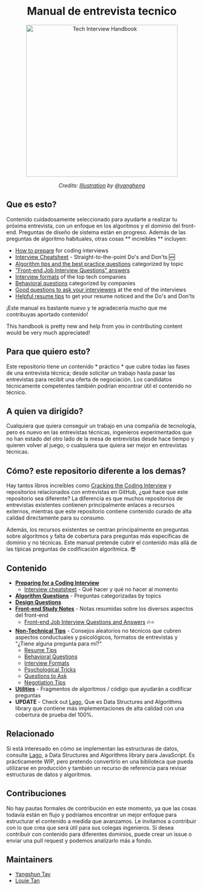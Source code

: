 <h1 align="center">Manual de entrevista tecnico</h1>

<div align="center">
  <a href="https://dribbble.com/shots/3831443-Tech-Interview-Handbook">
    <img src="https://cdn.rawgit.com/yangshun/tech-interview-handbook/master/assets/book.svg" alt="Tech Interview Handbook" width="400"/>
    </a>
  <br>
  <p>
    <em>Credits: <a href="https://dribbble.com/shots/3831443-Tech-Interview-Handbook">Illustration</a> by <a href="https://dribbble.com/yangheng">@yangheng</a>
    </em>
  </p>
</div>

## Que es esto?

Contenido cuidadosamente seleccionado para ayudarte a realizar tu próxima entrevista, con un enfoque en los algoritmos y el dominio del front-end. Preguntas de diseño de sistema están en progreso. Además de las preguntas de algoritmo habituales, otras cosas ** increíbles ** incluyen:

- [How to prepare](preparing) for coding interviews
- [Interview Cheatsheet](preparing/cheatsheet.md) - Straight-to-the-point Do's and Don'ts 🆕
- [Algorithm tips and the best practice questions](algorithms) categorized by topic
- ["Front-end Job Interview Questions" answers](front-end/interview-questions.md)
- [Interview formats](non-technical/interview-formats.md) of the top tech companies
- [Behavioral questions](non-technical/behavioral.md) categorized by companies
- [Good questions to ask your interviewers](non-technical/questions-to-ask.md) at the end of the interviews
- [Helpful resume tips](non-technical/resume.md) to get your resume noticed and the Do's and Don'ts

¡Este manual es bastante nuevo y te agradecería mucho que me contribuyas aportado contenido!

This handbook is pretty new and help from you in contributing content would be very much appreciated!

## Para que quiero esto?

Este repositorio tiene un contenido * práctico * que cubre todas las fases de una entrevista técnica; desde solicitar un trabajo hasta pasar las entrevistas para recibit una oferta de negociación. Los candidatos técnicamente competentes también podrían encontrar útil el contenido no técnico.

## A  quien va dirigido?

Cualquiera que quiera conseguir un trabajo en una compañía de tecnología, pero es nuevo en las entrevistas técnicas, ingenieros experimentados que no han estado del otro lado de la mesa de entrevistas desde hace tiempo y quieren volver al juego, o cualquiera que quiera ser mejor en entrevistas técnicas.

## Cómo? este repositorio diferente a los demas?

Hay tantos libros increíbles como [Cracking the Coding Interview](http://www.crackingthecodinginterview.com/)  y repositorios relacionados con entrevistas en GitHub, ¿qué hace que este repositorio sea diferente? La diferencia es que muchos repositorios de entrevistas existentes contienen principalmente enlaces a recursos externos, mientras que este repositorio contiene contenido curado de alta calidad directamente para su consumo.


Además, los recursos existentes se centran principalmente en preguntas sobre algoritmos y falta de cobertura para preguntas más específicas de dominio y no técnicas. Este manual pretende cubrir el contenido más allá de las típicas preguntas de codificación algorítmica. 😎

## Contenido

- **[Preparing for a Coding Interview](preparing)**
  - [Interview cheatsheet](preparing/cheatsheet.md) - Qué hacer y qué no hacer al momento
- **[Algorithm Questions](algorithms)** - Preguntas categorizadas by topics
- **[Design Questions](design)**
- **[Front-end Study Notes](front-end)** - Notas resumidas sobre los diversos aspectos del front-end
  - [Front-end Job Interview Questions and Answers](front-end/interview-questions.md) 🔥⭐
- **[Non-Technical Tips](non-technical)** - Consejos aleatorios no técnicos que cubren aspectos conductuales y psicológicos, formatos de entrevistas y "¿Tiene alguna pregunta para mí?"
  - [Resume Tips](non-technical/resume.md)
  - [Behavioral Questions](non-technical/behavioral.md)
  - [Interview Formats](non-technical/interview-formats.md)
  - [Psychological Tricks](non-technical/psychological-tricks.md)
  - [Questions to Ask](non-technical/questions-to-ask.md)
  - [Negotiation Tips](non-technical/negotiation.md)
- **[Utilities](utilities)** - Fragmentos de algoritmos / código que ayudarán a codificar preguntas
- **UPDATE** - Check out [Lago](https://github.com/yangshun/lago), Que es Data Structures and Algorithms library que contiene más implementaciones de alta calidad con una cobertura de prueba del 100%.

## Relacionado

Si está interesado en cómo se implementan las estructuras de datos, consulte  [Lago](https://github.com/yangshun/lago), a Data Structures and Algorithms library para JavaScript. Es prácticamente WIP, pero pretendo convertirlo en una biblioteca que pueda utilizarse en producción y también un recurso de referencia para revisar estructuras de datos y algoritmos.


## Contribuciones

No hay pautas formales de contribución en este momento, ya que las cosas todavía están en flujo y podríamos encontrar un mejor enfoque para estructurar el contenido a medida que avanzamos. Le invitamos a contribuir con lo que crea que será útil para sus colegas ingenieros. Si desea contribuir con contenido para diferentes dominios, puede crear un issue o enviar una pull request y podemos analizarlo más a fondo.

## Maintainers

- [Yangshun Tay](https://github.com/yangshun)
- [Louie Tan](https://github.com/louietyj)
